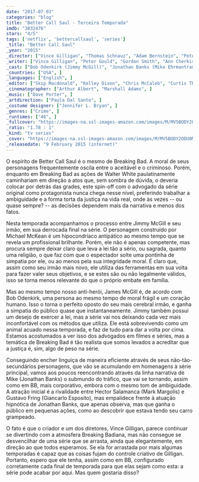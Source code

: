 ```yaml
---
date: "2017-07-03"
categories: "blog"
title: "Better Call Saul - Terceira Temporada"
imdb: "3032476"
stars: "4/5"
tags: ['netflix', 'bettercallsaul', 'series']
_title: "Better Call Saul"
_year: "2015"
_director: ["Vince Gilligan", "Thomas Schnauz", "Adam Bernstein", "Peter Gould", "Colin Bucksey", "Larysa Kondracki", "Terry McDonough", "John Shiban", ]
_writer: ["Vince Gilligan", "Peter Gould", "Gordon Smith", "Ann Cherkis", "Gennifer Hutchison", "Thomas Schnauz", "Jonathan Glatzer", "Heather Marion", ]
_cast: ["Bob Odenkirk (Jimmy McGill)", "Jonathan Banks (Mike Ehrmantraut)", "Rhea Seehorn (Kim Wexler)", "Patrick Fabian (Howard Hamlin)", "Michael Mando (Nacho Varga)", "Michael McKean (Chuck McGill)", ]
_countries: ["USA", ]
_languages: ["English", ]
_editor: ["Skip Macdonald", "Kelley Dixon", "Chris McCaleb", "Curtis Thurber", ]
_cinematographer: ["Arthur Albert", "Marshall Adams", ]
_music: ["Dave Porter", ]
_artdirection: ["Paula Dal Santo", ]
_costume designer: ["Jennifer L. Bryan", ]
_genres: ["Crime", ]
_runtimes: ["46", ]
_fullcover: "https://images-na.ssl-images-amazon.com/images/M/MV5BODY2ODU0MTY5Nl5BMl5BanBnXkFtZTgwNjQ0OTc2MTI@.jpg"
_ratio: "1.78 : 1"
_kind: "tv series"
_cover: "https://images-na.ssl-images-amazon.com/images/M/MV5BODY2ODU0MTY5Nl5BMl5BanBnXkFtZTgwNjQ0OTc2MTI@._V1._SX94_SY140_.jpg"
_releasedate: "9 February 2015 (internet)"
---
```

O espírito de Better Call Saul é o mesmo de Breaking Bad. A moral de seus personagens frequentemente oscila entre o aceitável e o criminoso. Porém, enquanto em Breaking Bad as ações de Walter White paulatinamente caminhariam em direção a atos que, sem sombra de dúvida, o deveria colocar por detrás das grades, este spin-off com o advogado da série original como protagonista nunca chega nesse nível, preferindo trabalhar a ambiguidade e a forma torta da justiça na vida real, onde às vezes -- ou quase sempre? -- as decisões dependem mais da narrativa e menos dos fatos.

Nesta temporada acompanhamos o processo entre Jimmy McGill e seu irmão, em sua derrocada final na série. O personagem construído por Michael McKean é um hipocondríaco antipático ao mesmo tempo que se revela um profissional brilhante. Porém, ele não é apenas competente, mas procura sempre deixar claro que leva a lei tão a sério, ou sagrada, quanto uma religião, o que faz com que o espectador solte uma pontinha de simpatia por ele, ou ao menos pela sua integridade moral. É claro que, assim como seu irmão mais novo, ele utiliza das ferramentas em sua volta para fazer valer seus objetivos, e se estes são ou não legalmente válidos, isso se torna menos relevante do que o próprio embate em família.

Mas ao mesmo tempo nosso anti-herói, James McGill é, de acordo com Bob Odenkirk, uma persona ao mesmo tempo de moral frágil e um coração humano. Isso o torna o perfeito oposto do seu mais cerebral irmão, e ganha a simpatia do público quase que instantaneamente. Jimmy também possui um desejo de exercer a lei, mas a série vai nos deixando cada vez mais inconfortável com os métodos que utiliza. Ele está sobrevivendo como um animal acuado nessa temporada, e faz de tudo para dar a volta por cima. Estamos acostumados a ver isso dos advogados em filmes e séries, mas a temática de Breaking Bad é tão realista que somos levados a acreditar que a justiça é, sim, algo de peso na série.

Conseguindo encher linguiça de maneira eficiente através de seus não-tão-secundários personagens, que vão se acumulando em homenagens à série principal, vamos aos poucos reencontrando através da linha narrativa de Mike (Jonathan Banks) o submundo do tráfico, que vai se tornando, assim como em BB, mais corporativo, embora com o mesmo tom de ambiguidade. A atração inicial é a rivalidade entre Hector Salamanca (Mark Margolis) e Gustavo Fring (Giancarlo Esposito), mas empalidece frente à atuação hipnótica de Jonathan Banks, que apenas observa, mas que ganha o público em pequenas ações, como ao descobrir que estava tendo seu carro grampeado.

O fato é que o criador e um dos diretores, Vince Gilligan, parece continuar se divertindo com a atmosfera Breaking Badiana, mas não consegue se desvencilhar de uma série que se arrasta, ainda que elegantemente, em direção ao que todos esperamos. Se ela for arrastada por mais algumas temporadas é capaz que as coisas fujam do controle criativo de Gilligan. Portanto, espero que ele tenha, assim como em BB, configurado corretamente cada final de temporada para que elas sejam como esta: a série pode acabar por aqui. Mas quem gostaria disso?

